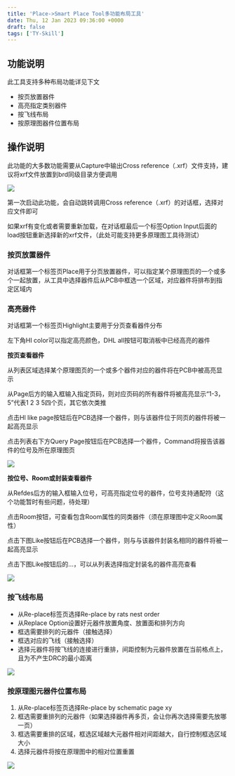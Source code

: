 ```yaml
---
title: 'Place->Smart Place Tool多功能布局工具'
date: Thu, 12 Jan 2023 09:36:00 +0000
draft: false
tags: ['TY-Skill']
---
```


功能说明
----

此工具支持多种布局功能详见下文

*   按页放置器件
*   高亮指定类别器件
*   按飞线布局
*   按原理图器件位置布局

操作说明
----

此功能的大多数功能需要从Capture中输出Cross reference（.xrf）文件支持，建议将xrf文件放置到brd同级目录方便调用

![](https://a1024.synology.me:222/images/blog2023/xrf.png)

第一次启动此功能，会自动跳转调用Cross reference（.xrf）的对话框，选择对应文件即可

如果xrf有变化或者需要重新加载，在对话框最后一个标签Option Input后面的load按钮重新选择新的xrf文件，（此处可能支持更多原理图工具待测试）

### 按页放置器件

对话框第一个标签页Place用于分页放置器件，可以指定某个原理图页的一个或多个一起放置，从工具中选择器件后从PCB中框选一个区域，对应器件将排布到指定区域内

### 高亮器件

对话框第一个标签页Highlight主要用于分页查看器件分布

左下角HI color可以指定高亮颜色，DHL all按钮可取消板中已经高亮的器件

**按页查看器件**

从列表区域选择某个原理图页的一个或多个器件对应的器件将在PCB中被高亮显示

从Page后方的输入框输入指定页码，则对应页码的所有器件将被高亮显示“1-3，5”代表1 2 3 5四个页，其它依次类推

点击Hl like page按钮后在PCB选择一个器件，则与该器件位于同页的器件将被一起高亮显示

点击列表右下方Query Page按钮后在PCB选择一个器件，Command将报告该器件的位号及所在原理图页

![](https://a1024.synology.me:222/images/blog2023/Bypage2.png)

**按位号、Room或封装查看器件**

从Refdes后方的输入框输入位号，可高亮指定位号的器件，位号支持通配符（这个功能暂时有些问题，待处理）

点击Room按钮，可查看包含Room属性的同类器件（须在原理图中定义Room属性）

点击下图Like按钮后在PCB选择一个器件，则与与该器件封装名相同的器件将被一起高亮显示

点击下图Like按钮后的...，可以从列表选择指定封装名的器件高亮查看

![](https://a1024.synology.me:222/images/blog2023/Bypage3.png)

### 按飞线布局

*   从Re-place标签页选择Re-place by rats nest order
*   从Replace Option设置好元器件放置角度、放置面和排列方向
*   框选需要排列的元器件（接触选择）
*   框选对应的飞线（接触选择）
*   选择元器件将按飞线的连接进行重排，间距控制为元器件放置在当前格点上，且为不产生DRC的最小距离

![](https://a1024.synology.me:222/images/blog2023/ratsnetsorder.jpg)

### 按原理图元器件位置布局

1.  从Re-place标签页选择Re-place by schematic page xy
2.  框选需要重排列的元器件（如果选择器件再多页，会让你再次选择需要先放哪一页）
3.  框选需要重排的区域，框选区域越大元器件相对间距越大，自行控制框选区域大小
4.  选择元器件将按在原理图中的相对位置重置

![](https://a1024.synology.me:222/images/blog2023/compxydal.png)